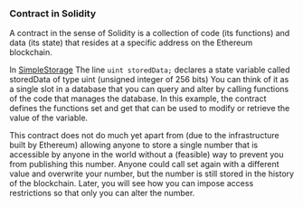 ### Contract in Solidity
A contract in the sense of Solidity is a collection of code (its functions) and data (its state) that resides at a specific address on the Ethereum blockchain.

In [SimpleStorage](./first-contract.sol)
The line `uint storedData;` declares a state variable called storedData of type uint (unsigned integer of 256 bits)
You can think of it as a single slot in a database that you can query and alter by calling functions of the code that manages the database. In this example, the contract defines the functions set and get that can be used to modify or retrieve the value of the variable.

This contract does not do much yet apart from (due to the infrastructure built by Ethereum) allowing anyone to store a single number that is accessible by anyone in the world without a (feasible) way to prevent you from publishing this number. Anyone could call set again with a different value and overwrite your number, but the number is still stored in the history of the blockchain. Later, you will see how you can impose access restrictions so that only you can alter the number.